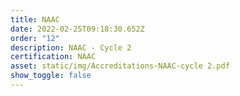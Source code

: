 ```yaml
---
title: NAAC
date: 2022-02-25T09:18:30.652Z
order: "12"
description: NAAC - Cycle 2
certification: NAAC
asset: static/img/Accreditations-NAAC-cycle 2.pdf
show_toggle: false
---
```


